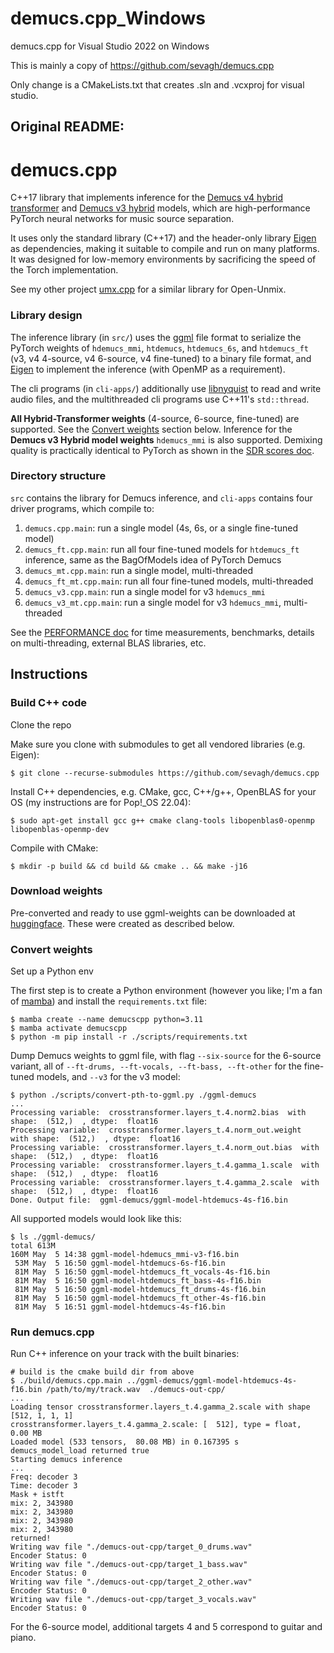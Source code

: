 # demucs.cpp_Windows
demucs.cpp for Visual Studio 2022 on Windows

This is mainly a copy of https://github.com/sevagh/demucs.cpp

Only change is a CMakeLists.txt that creates .sln and .vcxproj for visual studio.

## Original README:

# demucs.cpp

C++17 library that implements inference for the [Demucs v4 hybrid transformer](https://github.com/facebookresearch/demucs) and [Demucs v3 hybrid](https://github.com/facebookresearch/demucs/tree/v3) models, which are high-performance PyTorch neural networks for music source separation.

It uses only the standard library (C++17) and the header-only library [Eigen](https://eigen.tuxfamily.org/index.php?title=Main_Page) as dependencies, making it suitable to compile and run on many platforms. It was designed for low-memory environments by sacrificing the speed of the Torch implementation.

See my other project [umx.cpp](https://github.com/sevagh/umx.cpp) for a similar library for Open-Unmix.

### Library design

The inference library (in `src/`) uses the [ggml](https://github.com/ggerganov/ggml) file format to serialize the PyTorch weights of `hdemucs_mmi`, `htdemucs`, `htdemucs_6s`, and `htdemucs_ft` (v3, v4 4-source, v4 6-source, v4 fine-tuned) to a binary file format, and [Eigen](https://eigen.tuxfamily.org/index.php?title=Main_Page) to implement the inference (with OpenMP as a requirement).

The cli programs (in `cli-apps/`) additionally use [libnyquist](https://github.com/ddiakopoulos/libnyquist) to read and write audio files, and the multithreaded cli programs use C++11's `std::thread`.

**All Hybrid-Transformer weights** (4-source, 6-source, fine-tuned) are supported. See the [Convert weights](#convert-weights) section below. Inference for the **Demucs v3 Hybrid model weights** `hdemucs_mmi` is also supported. Demixing quality is practically identical to PyTorch as shown in the [SDR scores doc](./.github/SDR_scores.md).

### Directory structure

`src` contains the library for Demucs inference, and `cli-apps` contains four driver programs, which compile to:
1. `demucs.cpp.main`: run a single model (4s, 6s, or a single fine-tuned model)
1. `demucs_ft.cpp.main`: run all four fine-tuned models for `htdemucs_ft` inference, same as the BagOfModels idea of PyTorch Demucs
1. `demucs_mt.cpp.main`: run a single model, multi-threaded
1. `demucs_ft_mt.cpp.main`: run all four fine-tuned models, multi-threaded
1. `demucs_v3.cpp.main`: run a single model for v3 `hdemucs_mmi`
1. `demucs_v3_mt.cpp.main`: run a single model for v3 `hdemucs_mmi`, multi-threaded

See the [PERFORMANCE doc](./.github/PERFORMANCE.md) for time measurements, benchmarks, details on multi-threading, external BLAS libraries, etc.

## Instructions

### Build C++ code

Clone the repo

Make sure you clone with submodules to get all vendored libraries (e.g. Eigen):
```
$ git clone --recurse-submodules https://github.com/sevagh/demucs.cpp
```

Install C++ dependencies, e.g. CMake, gcc, C++/g++, OpenBLAS for your OS (my instructions are for Pop!\_OS 22.04):
```
$ sudo apt-get install gcc g++ cmake clang-tools libopenblas0-openmp libopenblas-openmp-dev
```

Compile with CMake:
```
$ mkdir -p build && cd build && cmake .. && make -j16
```

### Download weights

Pre-converted and ready to use ggml-weights can be downloaded at [huggingface](https://huggingface.co/datasets/Retrobear/demucs.cpp/tree/main).
These were created as described below.

### Convert weights

Set up a Python env

The first step is to create a Python environment (however you like; I'm a fan of [mamba](https://mamba.readthedocs.io/en/latest/user_guide/mamba.html)) and install the `requirements.txt` file:
```
$ mamba create --name demucscpp python=3.11
$ mamba activate demucscpp
$ python -m pip install -r ./scripts/requirements.txt
```

Dump Demucs weights to ggml file, with flag `--six-source` for the 6-source variant, all of `--ft-drums, --ft-vocals, --ft-bass, --ft-other` for the fine-tuned models, and `--v3` for the v3 model:
```
$ python ./scripts/convert-pth-to-ggml.py ./ggml-demucs
...
Processing variable:  crosstransformer.layers_t.4.norm2.bias  with shape:  (512,)  , dtype:  float16
Processing variable:  crosstransformer.layers_t.4.norm_out.weight  with shape:  (512,)  , dtype:  float16
Processing variable:  crosstransformer.layers_t.4.norm_out.bias  with shape:  (512,)  , dtype:  float16
Processing variable:  crosstransformer.layers_t.4.gamma_1.scale  with shape:  (512,)  , dtype:  float16
Processing variable:  crosstransformer.layers_t.4.gamma_2.scale  with shape:  (512,)  , dtype:  float16
Done. Output file:  ggml-demucs/ggml-model-htdemucs-4s-f16.bin
```

All supported models would look like this:
```
$ ls ./ggml-demucs/
total 613M
160M May  5 14:38 ggml-model-hdemucs_mmi-v3-f16.bin
 53M May  5 16:50 ggml-model-htdemucs-6s-f16.bin
 81M May  5 16:50 ggml-model-htdemucs_ft_vocals-4s-f16.bin
 81M May  5 16:50 ggml-model-htdemucs_ft_bass-4s-f16.bin
 81M May  5 16:50 ggml-model-htdemucs_ft_drums-4s-f16.bin
 81M May  5 16:50 ggml-model-htdemucs_ft_other-4s-f16.bin
 81M May  5 16:51 ggml-model-htdemucs-4s-f16.bin
```

### Run demucs.cpp

Run C++ inference on your track with the built binaries:
```
# build is the cmake build dir from above
$ ./build/demucs.cpp.main ../ggml-demucs/ggml-model-htdemucs-4s-f16.bin /path/to/my/track.wav  ./demucs-out-cpp/
...
Loading tensor crosstransformer.layers_t.4.gamma_2.scale with shape [512, 1, 1, 1]
crosstransformer.layers_t.4.gamma_2.scale: [  512], type = float,   0.00 MB
Loaded model (533 tensors,  80.08 MB) in 0.167395 s
demucs_model_load returned true
Starting demucs inference
...
Freq: decoder 3
Time: decoder 3
Mask + istft
mix: 2, 343980
mix: 2, 343980
mix: 2, 343980
mix: 2, 343980
returned!
Writing wav file "./demucs-out-cpp/target_0_drums.wav"
Encoder Status: 0
Writing wav file "./demucs-out-cpp/target_1_bass.wav"
Encoder Status: 0
Writing wav file "./demucs-out-cpp/target_2_other.wav"
Encoder Status: 0
Writing wav file "./demucs-out-cpp/target_3_vocals.wav"
Encoder Status: 0
```

For the 6-source model, additional targets 4 and 5 correspond to guitar and piano.
